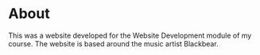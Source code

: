 # About
This was a website developed for the Website Development module of my course. The website is based around the music artist Blackbear.
